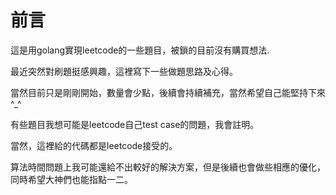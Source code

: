 # 前言
這是用golang實現leetcode的一些題目，被鎖的目前沒有購買想法.

最近突然對刷題挺感興趣，這裡寫下一些做題思路及心得。

當然目前只是剛剛開始，數量會少點，後續會持續補充，當然希望自己能堅持下來^_^

有些題目我想可能是leetcode自己test case的問題，我會註明。

當然，這裡給的代碼都是leetcode接受的。

算法時間問題上我可能還給不出較好的解決方案，但是後續也會做些相應的優化，同時希望大神們也能指點一二。